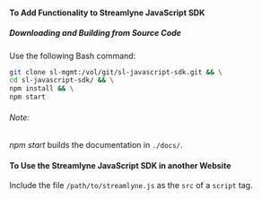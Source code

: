 #### To Add Functionality to Streamlyne JavaScript SDK

##### Downloading and Building from Source Code
Use the following Bash command:
```bash
git clone sl-mgmt:/vol/git/sl-javascript-sdk.git && \
cd sl-javascript-sdk/ && \
npm install && \
npm start
```

###### Note:
*npm start* builds the documentation in `./docs/`.

#### To Use the Streamlyne JavaScript SDK in another Website

Include the file `/path/to/streamlyne.js` as the `src` of a `script` tag.

